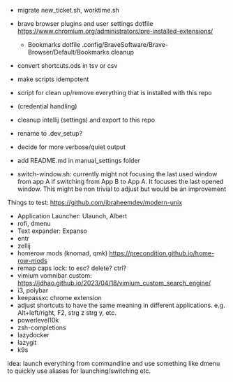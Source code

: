 
- migrate new_ticket.sh, worktime.sh 

- brave browser plugins and user settings dotfile
    https://www.chromium.org/administrators/pre-installed-extensions/
    - Bookmarks dotfile .config/BraveSoftware/Brave-Browser/Default/Bookmarks cleanup

- convert shortcuts.ods in tsv or csv

- make scripts idempotent

- script for clean up/remove everything that is installed with this repo
- (credential handling)

- cleanup intellij (settings) and export to this repo

- rename to .dev_setup?

- decide for more verbose/quiet output

- add README.md in manual_settings folder

- switch-window.sh: currently might not focusing the last used window from app A if switching from App B to App A. It focuses the last opened window. This might be non trivial to adjust but would be an improvement

Things to test:
https://github.com/ibraheemdev/modern-unix
- Application Launcher: Ulaunch, Albert
- rofi, dmenu
- Text expander: Expanso
- entr 
- zellij
- homerow mods (knomad, qmk) https://precondition.github.io/home-row-mods
- remap caps lock: to esc? delete? ctrl?
- vimium vomnibar custom: https://jdhao.github.io/2023/04/18/vimium_custom_search_engine/ 
- i3, polybar
- keepassxc chrome extension
- adjust shortcuts to have the same meaning in different applications. e.g. Alt+left/right, F2, strg z strg y, etc.
- powerlevel10k
- zsh-completions
- lazydocker
- lazygit
- k9s

idea: launch everything from commandline and use something like dmenu to quickly use aliases for launching/switching etc.
